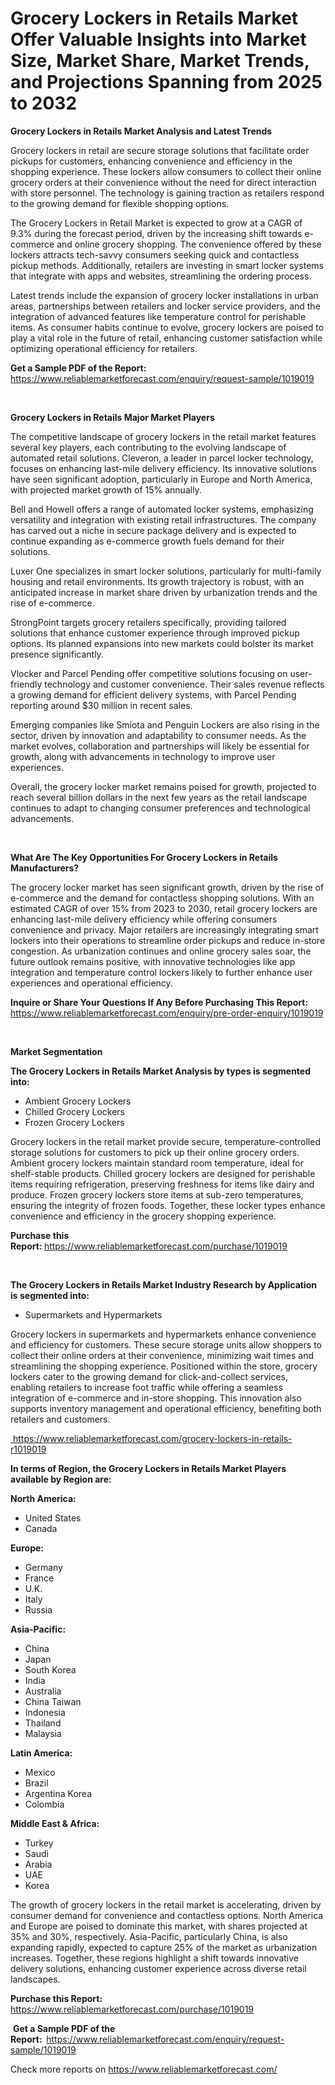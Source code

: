 <p><h1>Grocery Lockers in Retails Market Offer Valuable Insights into Market Size, Market Share, Market Trends, and Projections Spanning from 2025 to 2032</h1></p><p><strong>Grocery Lockers in Retails Market Analysis and Latest Trends</strong></p>
<p><p>Grocery lockers in retail are secure storage solutions that facilitate order pickups for customers, enhancing convenience and efficiency in the shopping experience. These lockers allow consumers to collect their online grocery orders at their convenience without the need for direct interaction with store personnel. The technology is gaining traction as retailers respond to the growing demand for flexible shopping options.</p><p>The Grocery Lockers in Retail Market is expected to grow at a CAGR of 9.3% during the forecast period, driven by the increasing shift towards e-commerce and online grocery shopping. The convenience offered by these lockers attracts tech-savvy consumers seeking quick and contactless pickup methods. Additionally, retailers are investing in smart locker systems that integrate with apps and websites, streamlining the ordering process.</p><p>Latest trends include the expansion of grocery locker installations in urban areas, partnerships between retailers and locker service providers, and the integration of advanced features like temperature control for perishable items. As consumer habits continue to evolve, grocery lockers are poised to play a vital role in the future of retail, enhancing customer satisfaction while optimizing operational efficiency for retailers.</p></p>
<p><strong>Get a Sample PDF of the Report:&nbsp;</strong> <a href="https://www.reliablemarketforecast.com/enquiry/request-sample/1019019?utm_campaign=3530&utm_medium=2&utm_source=Github&utm_content=ia&utm_term=21032025&utm_id=grocery-lockers-in-retails">https://www.reliablemarketforecast.com/enquiry/request-sample/1019019</a></p>
<p>&nbsp;</p>
<p><strong>Grocery Lockers in Retails Major Market Players</strong></p>
<p><p>The competitive landscape of grocery lockers in the retail market features several key players, each contributing to the evolving landscape of automated retail solutions. Cleveron, a leader in parcel locker technology, focuses on enhancing last-mile delivery efficiency. Its innovative solutions have seen significant adoption, particularly in Europe and North America, with projected market growth of 15% annually.</p><p>Bell and Howell offers a range of automated locker systems, emphasizing versatility and integration with existing retail infrastructures. The company has carved out a niche in secure package delivery and is expected to continue expanding as e-commerce growth fuels demand for their solutions.</p><p>Luxer One specializes in smart locker solutions, particularly for multi-family housing and retail environments. Its growth trajectory is robust, with an anticipated increase in market share driven by urbanization trends and the rise of e-commerce. </p><p>StrongPoint targets grocery retailers specifically, providing tailored solutions that enhance customer experience through improved pickup options. Its planned expansions into new markets could bolster its market presence significantly.</p><p>Vlocker and Parcel Pending offer competitive solutions focusing on user-friendly technology and customer convenience. Their sales revenue reflects a growing demand for efficient delivery systems, with Parcel Pending reporting around $30 million in recent sales.</p><p>Emerging companies like Smiota and Penguin Lockers are also rising in the sector, driven by innovation and adaptability to consumer needs. As the market evolves, collaboration and partnerships will likely be essential for growth, along with advancements in technology to improve user experiences.</p><p>Overall, the grocery locker market remains poised for growth, projected to reach several billion dollars in the next few years as the retail landscape continues to adapt to changing consumer preferences and technological advancements.</p></p>
<p>&nbsp;</p>
<p><strong>What Are The Key Opportunities For Grocery Lockers in Retails Manufacturers?</strong></p>
<p><p>The grocery locker market has seen significant growth, driven by the rise of e-commerce and the demand for contactless shopping solutions. With an estimated CAGR of over 15% from 2023 to 2030, retail grocery lockers are enhancing last-mile delivery efficiency while offering consumers convenience and privacy. Major retailers are increasingly integrating smart lockers into their operations to streamline order pickups and reduce in-store congestion. As urbanization continues and online grocery sales soar, the future outlook remains positive, with innovative technologies like app integration and temperature control lockers likely to further enhance user experiences and operational efficiency.</p></p>
<p><strong>Inquire or Share Your Questions If Any Before Purchasing This Report:</strong> <a href="https://www.reliablemarketforecast.com/enquiry/pre-order-enquiry/1019019?utm_campaign=3530&utm_medium=2&utm_source=Github&utm_content=ia&utm_term=21032025&utm_id=grocery-lockers-in-retails">https://www.reliablemarketforecast.com/enquiry/pre-order-enquiry/1019019</a></p>
<p>&nbsp;</p>
<p><strong>Market Segmentation</strong></p>
<p><strong>The Grocery Lockers in Retails Market Analysis by types is segmented into:</strong></p>
<p><ul><li>Ambient Grocery Lockers</li><li>Chilled Grocery Lockers</li><li>Frozen Grocery Lockers</li></ul></p>
<p><p>Grocery lockers in the retail market provide secure, temperature-controlled storage solutions for customers to pick up their online grocery orders. Ambient grocery lockers maintain standard room temperature, ideal for shelf-stable products. Chilled grocery lockers are designed for perishable items requiring refrigeration, preserving freshness for items like dairy and produce. Frozen grocery lockers store items at sub-zero temperatures, ensuring the integrity of frozen foods. Together, these locker types enhance convenience and efficiency in the grocery shopping experience.</p></p>
<p><strong>Purchase this Report:&nbsp;</strong><a href="https://www.reliablemarketforecast.com/purchase/1019019?utm_campaign=3530&utm_medium=2&utm_source=Github&utm_content=ia&utm_term=21032025&utm_id=grocery-lockers-in-retails">https://www.reliablemarketforecast.com/purchase/1019019</a></p>
<p>&nbsp;</p>
<p><strong>The Grocery Lockers in Retails Market Industry Research by Application is segmented into:</strong></p>
<p><ul><li>Supermarkets and Hypermarkets</li></ul></p>
<p><p>Grocery lockers in supermarkets and hypermarkets enhance convenience and efficiency for customers. These secure storage units allow shoppers to collect their online orders at their convenience, minimizing wait times and streamlining the shopping experience. Positioned within the store, grocery lockers cater to the growing demand for click-and-collect services, enabling retailers to increase foot traffic while offering a seamless integration of e-commerce and in-store shopping. This innovation also supports inventory management and operational efficiency, benefiting both retailers and customers.</p></p>
<p><a href="https://www.reliablemarketforecast.com/grocery-lockers-in-retails-r1019019?utm_campaign=3530&utm_medium=2&utm_source=Github&utm_content=ia&utm_term=21032025&utm_id=grocery-lockers-in-retails">&nbsp;https://www.reliablemarketforecast.com/grocery-lockers-in-retails-r1019019</a></p>
<p><strong>In terms of Region, the Grocery Lockers in Retails Market Players available by Region are:</strong></p>
<p>
    <p> <strong> North America: </strong>
        <ul>
            <li>United States</li>
            <li>Canada</li>
        </ul>
        </p> 
    <p> <strong> Europe: </strong>
        <ul>
            <li>Germany</li>
            <li>France</li>
            <li>U.K.</li>
            <li>Italy</li>
            <li>Russia</li>
        </ul>
        </p> 
    <p> <strong> Asia-Pacific: </strong>
        <ul>
            <li>China</li>
            <li>Japan</li>
            <li>South Korea</li>
            <li>India</li>
            <li>Australia</li>
            <li>China Taiwan</li>
            <li>Indonesia</li>
            <li>Thailand</li>
            <li>Malaysia</li>
        </ul>
        </p> 
    <p> <strong> Latin America: </strong>
        <ul>
            <li>Mexico</li>
            <li>Brazil</li>
            <li>Argentina Korea</li>
            <li>Colombia</li>
        </ul>
        </p> 
    <p> <strong> Middle East & Africa: </strong>
        <ul>
            <li>Turkey</li>
            <li>Saudi</li>
            <li>Arabia</li>
            <li>UAE</li>
            <li>Korea</li>
        </ul>
    </p>
    </p>
<p><p>The growth of grocery lockers in the retail market is accelerating, driven by consumer demand for convenience and contactless options. North America and Europe are poised to dominate this market, with shares projected at 35% and 30%, respectively. Asia-Pacific, particularly China, is also expanding rapidly, expected to capture 25% of the market as urbanization increases. Together, these regions highlight a shift towards innovative delivery solutions, enhancing customer experience across diverse retail landscapes.</p></p>
<p><strong>Purchase this Report: </strong><a href="https://www.reliablemarketforecast.com/purchase/1019019?utm_campaign=3530&utm_medium=2&utm_source=Github&utm_content=ia&utm_term=21032025&utm_id=grocery-lockers-in-retails">https://www.reliablemarketforecast.com/purchase/1019019</a></p>
<p>&nbsp;<strong>Get a Sample PDF of the Report:&nbsp;&nbsp;</strong><a href="https://www.reliablemarketforecast.com/enquiry/request-sample/1019019?utm_campaign=3530&utm_medium=2&utm_source=Github&utm_content=ia&utm_term=21032025&utm_id=grocery-lockers-in-retails">https://www.reliablemarketforecast.com/enquiry/request-sample/1019019</a></p>
<p><strong></strong></p>
<p>Check more reports on <a href="https://www.reliablemarketforecast.com/?utm_campaign=3530&utm_medium=2&utm_source=Github&utm_content=ia&utm_term=21032025&utm_id=grocery-lockers-in-retails">https://www.reliablemarketforecast.com/</a></p>